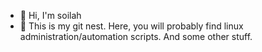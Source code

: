 - 👋 Hi, I'm soilah
- 👀 This is my git nest. Here, you will probably find linux administration/automation scripts. And some other stuff.

<!---
soilah/soilah is a ✨ special ✨ repository because its `README.md` (this file) appears on your GitHub profile.
You can click the Preview link to take a look at your changes.
--->
